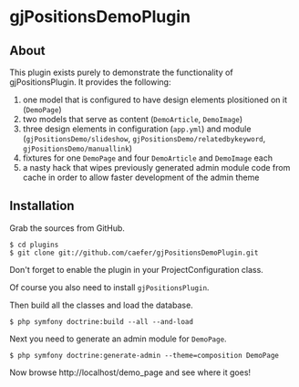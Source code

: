 # gjPositionsDemoPlugin

## About

This plugin exists purely to demonstrate the functionality of gjPositionsPlugin. It provides the following:

1. one model that is configured to have design elements plositioned on it (`DemoPage`)
2. two models that serve as content (`DemoArticle`, `DemoImage`)
3. three design elements in configuration (`app.yml`) and module (`gjPositionsDemo/slideshow`, `gjPositionsDemo/relatedbykeyword`, `gjPositionsDemo/manuallink`)
4. fixtures for one `DemoPage` and four `DemoArticle` and `DemoImage` each
5. a nasty hack that wipes previously generated admin module code from cache in order to allow faster development of the admin theme

## Installation

Grab the sources from GitHub.

    $ cd plugins
    $ git clone git://github.com/caefer/gjPositionsDemoPlugin.git

Don't forget to enable the plugin in your ProjectConfiguration class.

Of course you also need to install `gjPositionsPlugin`.

Then build all the classes and load the database.

    $ php symfony doctrine:build --all --and-load

Next you need to generate an admin module for `DemoPage`.

    $ php symfony doctrine:generate-admin --theme=composition DemoPage

Now browse http://localhost/demo_page and see where it goes!
